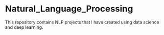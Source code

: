 # Natural_Language_Processing
This repository contains NLP projects that I have created using data science and deep learning.
